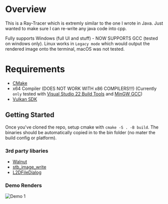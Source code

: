 # Overview

This is a Ray-Tracer which is extremly similar to the one I wrote in Java. Just wanted to make sure I can re-write any java code into cpp.

Fully supports Windows (full UI and stuff) - NOW SUPPORTS GCC (tested on windows only). Linux works in `Legacy mode` which would output the rendered image onto the terminal, macOS was not tested.

# Requirements
- [CMake](https://cmake.org/)
- x64 Compiler (DOES NOT WORK WITH x86 COMPILERS!!!) (Currently `only` tested with [Visual Studio 22 Build Tools](https://visualstudio.microsoft.com/downloads/) and [MinGW GCC](https://github.com/niXman/mingw-builds-binaries/releases))
- [Vulkan SDK](https://vulkan.lunarg.com/sdk/home#windows)


## Getting Started
Once you've cloned the repo, setup cmake with `cmake -S . -B build`. The binaries should be automatically copied in to the bin folder (no mater the build config or platform). 

### 3rd party libaries
- [Walnut](https://github.com/TheCherno/Walnut)
- [stb_image_write](https://github.com/nothings/stb/blob/master/stb_image_write.h)
- [L2DFileDialog](https://github.com/Limeoats/L2DFileDialog)

### Demo Renders
![Demo 1](https://github.com/AbduEhab/Coal-RayTracer/blob/main/bin/SampleRender.png)
